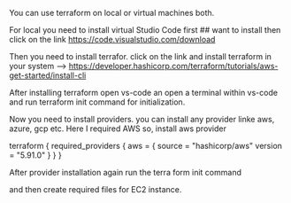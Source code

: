 You can use terraform on local or virtual machines both.

For local you need to install virtual Studio Code first ## want to install then click on the link https://code.visualstudio.com/download

Then you need to install terrafor. click on the link and install terraform in your system --> https://developer.hashicorp.com/terraform/tutorials/aws-get-started/install-cli

After installing terraform open vs-code an open a terminal within vs-code and run terraform init command for initialization.

Now you need to install providers. you can install any provider linke aws, azure, gcp etc. Here I required AWS so, install aws provider

terraform { required_providers { aws = { source = "hashicorp/aws" version = "5.91.0" } } }

After provider installation again run the terra form init command

and then create required files for EC2 instance.

